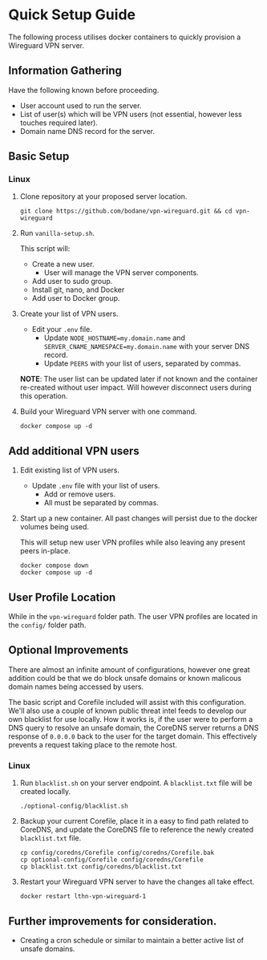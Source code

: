 # Quick Setup Guide

The following process utilises docker containers to quickly provision a Wireguard VPN server.

## Information Gathering

Have the following known before proceeding.

- User account used to run the server.
- List of user(s) which will be VPN users (not essential, however less touches required later).
- Domain name DNS record for the server.

## Basic Setup

### Linux

1. Clone repository at your proposed server location.

    ```
    git clone https://github.com/bodane/vpn-wireguard.git && cd vpn-wireguard
    ```

1. Run `vanilla-setup.sh`.

   This script will:

   - Create a new user.
     - User will manage the VPN server components.
   - Add user to sudo group.
   - Install git, nano, and Docker
   - Add user to Docker group.

1. Create your list of VPN users.

   - Edit your `.env` file.
     - Update `NODE_HOSTNAME=my.domain.name` and `SERVER_CNAME_NAMESPACE=my.domain.name` with your server DNS record.
     - Update `PEERS` with your list of users, separated by commas.

   **NOTE**: The user list can be updated later if not known and the container re-created without user impact. Will however disconnect users during this operation.

1. Build your Wireguard VPN server with one command.

   ```
   docker compose up -d
   ```

## Add additional VPN users

1. Edit existing list of VPN users.

     - Update `.env` file with your list of users.
       - Add or remove users.
       - All must be separated by commas.

1. Start up a new container. All past changes will persist due to the docker volumes being used.

    This will setup new user VPN profiles while also leaving any present peers in-place.

   ```
   docker compose down
   docker compose up -d
   ```

## User Profile Location

While in the `vpn-wireguard` folder path. The user VPN profiles are located in the `config/` folder path.

## Optional Improvements

There are almost an infinite amount of configurations, however one great addition could be that we do block unsafe domains or known malicous domain names being accessed by users.

The basic script and Corefile included will assist with this configuration. We'll also use a couple of known public threat intel feeds to develop our own blacklist for use locally. How it works is, if the user were to perform a DNS query to resolve an unsafe domain, the CoreDNS server returns a DNS response of `0.0.0.0` back to the user for the target domain. This effectively prevents a request taking place to the remote host.

### Linux

1. Run `blacklist.sh` on your server endpoint. A `blacklist.txt` file will be created locally.

    ```
    ./optional-config/blacklist.sh
    ```

1. Backup your current Corefile, place it in a easy to find path related to CoreDNS, and update the CoreDNS file to reference the newly created `blacklist.txt` file.

    ```
    cp config/coredns/Corefile config/coredns/Corefile.bak
    cp optional-config/Corefile config/coredns/Corefile
    cp blacklist.txt config/coredns/blacklist.txt

    ```

1. Restart your Wireguard VPN server to have the changes all take effect.

   ```
   docker restart lthn-vpn-wireguard-1
   ```

## Further improvements for consideration.

- Creating a cron schedule or similar to maintain a better active list of unsafe domains.


